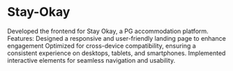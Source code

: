 # Stay-Okay
Developed the frontend for Stay Okay, a PG accommodation platform. Features: Designed a responsive and user-friendly landing page to enhance engagement Optimized for cross-device compatibility, ensuring a consistent experience on desktops, tablets, and smartphones. Implemented interactive elements for seamless navigation and usability.
